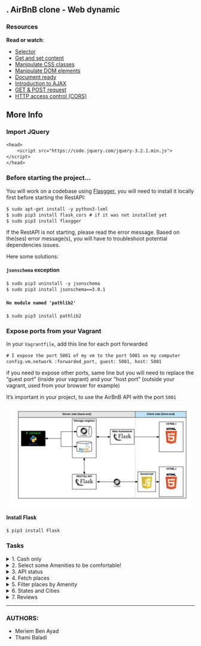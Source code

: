 ## . AirBnB clone - Web dynamic
### Resources

**Read or watch**:

- [Selector](https://jquery-tutorial.net/selectors/using-elements-ids-and-classes/)
- [Get and set content](https://jquery-tutorial.net/dom-manipulation/getting-and-setting-content/)
- [Manipulate CSS classes](https://jquery-tutorial.net/dom-manipulation/getting-and-setting-css-classes/)
- [Manipulate DOM elements](https://jquery-tutorial.net/dom-manipulation/the-append-and-prepend-methods/)
- [Document ready](https://learn.jquery.com/using-jquery-core/document-ready/)
- [Introduction to AJAX](https://jquery-tutorial.net/ajax/introduction/)
- [GET & POST request](https://jquery-tutorial.net/ajax/the-get-and-post-methods/)
- [HTTP access control (CORS)](https://developer.mozilla.org/en-US/docs/Web/HTTP/CORS)

## More Info

### Import JQuery

```
<head>
    <script src="https://code.jquery.com/jquery-3.2.1.min.js"></script>
</head>
```

### Before starting the project…

You will work on a codebase using [Flasgger](https://intranet.alxswe.com/rltoken/VmGDpw_DCN16OJt_UoqsDQ "Flasgger"), you will need to install it locally first before starting the RestAPI:

```
$ sudo apt-get install -y python3-lxml
$ sudo pip3 install flask_cors # if it was not installed yet
$ sudo pip3 install flasgger
```

If the RestAPI is not starting, please read the error message. Based on the(ses) error message(s), you will have to troubleshoot potential dependencies issues.

Here some solutions:

#### `jsonschema` exception

```
$ sudo pip3 uninstall -y jsonschema 
$ sudo pip3 install jsonschema==3.0.1
```

#### `No module named 'pathlib2'`

```
$ sudo pip3 install pathlib2
```

### Expose ports from your Vagrant

In your `Vagrantfile`, add this line for each port forwarded

```
# I expose the port 5001 of my vm to the port 5001 on my computer
config.vm.network :forwarded_port, guest: 5001, host: 5001 
```

if you need to expose other ports, same line but you will need to replace the “guest port” (inside your vagrant) and your “host port” (outside your vagrant, used from your browser for example)

It’s important in your project, to use the AirBnB API with the port `5001`

![HBNB_WebDynamic](hbnb_step5.png)

#### Install Flask

```shell
$ pip3 install Flask
```

### Tasks

<details>
<summary>1. Cash only</summary>

Create a script that initiates a Flask web application:

- Use `web_flask` as a base, and copy the following into the `web_dynamic` folder: `web_flask/static`, `web_flask/templates/100-hbnb.html`, `web_flask/__init__.py`, and `web_flask/100-hbnb.py`.
- Change the name of `100-hbnb.py` to `0-hbnb.py`.
- Change the name of `100-hbnb.html` to `0-hbnb.html`.
- Modify `0-hbnb.py` to replace the current route with `/0-hbnb/`.

**If `100-hbnb.html` is not available, substitute it with `8-hbnb.html` instead.**

```shell
guillaume@ubuntu:~/AirBnB_v4$ HBNB_MYSQL_USER=hbnb_dev HBNB_MYSQL_PWD=hbnb_dev_pwd HBNB_MYSQL_HOST=localhost HBNB_MYSQL_DB=hbnb_dev_db HBNB_TYPE_STORAGE=db python3 -m web_dynamic.0-hbnb
* Running on http://0.0.0.0:5000/ (Press CTRL+C to quit)
....
```

One issue you might encounter is the asset caching performed by Flask.

To circumvent this, append a query string to each asset:

In `0-hbnb.py`, introduce a variable `cache_id` to the `render_template`. This variable should be assigned a UUID (`uuid.uuid4()`).

In `0-hbnb.html`, append this `cache_id` variable as a query string to each `<link>` tag URL.

```shell
guillaume@ubuntu:~/AirBnB_v4$ curl -s -XGET http://0.0.0.0:5000/0-hbnb/ | head -6
<!DOCTYPE HTML>
<html lang="en">
  <head>
    <meta charset="UTF-8" />
    <link rel="stylesheet" type="text/css" href="../static/styles/4-common.css?e211c9eb-7d17-4f12-85eb-4d50fa50cb1d" />
    <link rel="stylesheet" type="text/css" href="../static/styles/3-header.css?e211c9eb-7d17-4f12-85eb-4d50fa50cb1d" />
guillaume@ubuntu:~/AirBnB_v4$ curl -s -XGET http://0.0.0.0:5000/0-hbnb/ | head -6
<!DOCTYPE HTML>
<html lang="en">
  <head>
    <meta charset="UTF-8" />
    <link rel="stylesheet" type="text/css" href="../static/styles/4-common.css?f834413e-0aa9-4767-b64a-c92db9cb1f82" />
    <link rel="stylesheet" type="text/css" href="../static/styles/3-header.css?f834413e-0aa9-4767-b64a-c92db9cb1f82" />
guillaume@ubuntu:~/AirBnB_v4$ 
```
***
**Repo:**
- Directory: `web_dynamic`
- File: `0-hbnb.py, templates/0-hbnb.html`
</details>

<details>
<summary>2. Select some Amenities to be comfortable!</summary>

Let's make the filters section dynamic!

Modify the file `1-hbnb.py` (based on `0-hbnb.py`) to replace the route `0-hbnb` with `1-hbnb`.

Create a new template `1-hbnb.html` (based on `0-hbnb.html`) and make the following updates:

- Import JQuery in the `<head>` tag.
- Import the JavaScript file `static/scripts/1-hbnb.js` in the `<head>` tag.
    - In `1-hbnb.html` and subsequent HTML files, append the variable `cache_id` as a query string to the above `<script>` tag.
- Add an `<input type="checkbox">` tag to the `li` tag of each amenity.
- The new checkbox should be positioned 10px to the left of the Amenity name.
- Add the attribute `data-id=":amenity_id"` to the `input` tags of each amenity (`<li>` tag). This will allow us to retrieve the Amenity ID from the DOM.
- Add the attribute `data-name=":amenity_name"` to the `input` tags of each amenity (`<li>` tag). This will allow us to retrieve the Amenity name from the DOM.

Write a JavaScript script (`static/scripts/1-hbnb.js`):

- The script should only be executed when the DOM is loaded.
- JQuery must be used.
- Monitor changes on each `input` checkbox tag:
    - If the checkbox is checked, store the Amenity ID in a variable (dictionary or list).
    - If the checkbox is unchecked, remove the Amenity ID from the variable.
    - Update the `h4` tag inside the `div` Amenities with the list of Amenities that are checked.

As example:

![example 1](example-t2-1.jpeg)

![example 2](example-t2-2.jpeg)

![example 3](example-t2-3.jpeg)

***
**Repo:**
- Directory: `web_dynamic`
- File: `1-hbnb.py, templates/1-hbnb.html, static/scripts/1-hbnb.js`
</details>

<details>
<summary>3. API status</summary>

Before making requests to the HBNB API, it's important to know its status.

Update the API entry point (`api/v1/app.py`) by replacing the existing CORS `CORS(app, origins="0.0.0.0")` with `CORS(app, resources={r"/api/v1/*": {"origins": "*"}})`.

Change the route from `1-hbnb` to `2-hbnb` in the file `2-hbnb.py` (which is based on `1-hbnb.py`).

Create a new template `2-hbnb.html` (based on `1-hbnb.html`) and make the following updates:

- Replace the JavaScript import in the `<head>` tag from `static/scripts/1-hbnb.js` to `static/scripts/2-hbnb.js`.
- Add a new `div` element in the `header` tag with the following specifications:
    - The ID attribute should be `api_status`.
    - It should be aligned to the right.
    - It should be a circle with a diameter of 40px.
    - It should be vertically centered.
    - It should be 30px from the right border.
    - The background color should be #cccccc.
- Add a new class `available` for this new element in `web_dynamic/static/styles/3-header.css` with a background color of #ff545f.

Write a JavaScript script (`static/scripts/2-hbnb.js`):

- This script should be based on `1-hbnb.js`.
- It should make a request to `http://0.0.0.0:5001/api/v1/status/`:
    - If the status is “OK”, add the class `available` to the `div#api_status`.
    - If the status is not “OK”, remove the class `available` from the `div#api_status`.

To start the API on port 5001, use the following command:

```shell
guillaume@ubuntu:~/AirBnB_v4$ HBNB_MYSQL_USER=hbnb_dev HBNB_MYSQL_PWD=hbnb_dev_pwd HBNB_MYSQL_HOST=localhost HBNB_MYSQL_DB=hbnb_dev_db HBNB_TYPE_STORAGE=db HBNB_API_PORT=5001 python3 -m api.v1.app
...
```

For example:

![example 1](example-t3-1.jpeg)

![example 2](example-t3-2.jpeg)

***
**Repo:**
- File: `api/v1/app.py, web_dynamic/2-hbnb.py, web_dynamic/templates/2-hbnb.html, web_dynamic/static/styles/3-header.css, web_dynamic/static/scripts/2-hbnb.js`
</details>

<details>
<summary>4. Fetch places</summary>

Alter the route from `2-hbnb` to `3-hbnb` in the file `3-hbnb.py` (which is based on `2-hbnb.py`).

Create a new template `3-hbnb.html` (based on `2-hbnb.html`) and make the following updates:

- Replace the JavaScript import in the `<head>` tag from `static/scripts/2-hbnb.js` to `static/scripts/3-hbnb.js`.
- Remove the entire Jinja section that displays all places (all `article` tags).

Write a JavaScript script (`static/scripts/3-hbnb.js`):

- This script should be based on `2-hbnb.js`.
- It should make a request to `http://0.0.0.0:5001/api/v1/places_search/`:
    - The description of this endpoint can be found [Task 15 - search](https://github.com/meriembenayad/AirBnB_clone_v3). **If this endpoint is not available, you will need to add it to the API** (you can collaborate on creating this endpoint).
    - Send a `POST` request with `Content-Type: application/json` and an empty dictionary in the body - cURL version: `curl "http://0.0.0.0:5001/api/v1/places_search" -XPOST -H "Content-Type: application/json" -d '{}'`.
    - Iterate over the result of the request and create an `article` tag representing a `Place` in the `section.places`. (you can remove the Owner tag in the place description).

The final result should be the same as before, but now, places are loaded from the front-end, not from the back-end!

***
**Repo:**
- File: `web_dynamic/3-hbnb.py, web_dynamic/templates/3-hbnb.html, web_dynamic/static/scripts/3-hbnb.js`
</details>

<details>
<summary>5. Filter places by Amenity</summary>

Alter the route from `3-hbnb` to `4-hbnb` in the file `4-hbnb.py` (which is based on `3-hbnb.py`).

Create a new template `4-hbnb.html` (based on `3-hbnb.html`) and make the following updates:

- Replace the JavaScript import in the `<head>` tag from `static/scripts/3-hbnb.js` to `static/scripts/4-hbnb.js`.

Write a JavaScript script (`static/scripts/4-hbnb.js`):

- This script should be based on `3-hbnb.js`.
- It should make a new POST request to `places_search` when the `button` tag is clicked, with the list of checked Amenities.

Congratulations, you've implemented the first filter! Enjoy your enhanced functionality!

***
**Repo:**
- File: `web_dynamic/4-hbnb.py, web_dynamic/templates/4-hbnb.html, web_dynamic/static/scripts/4-hbnb.js`
</details>

<details>
<summary>6. States and Cities</summary>

Now, let's apply the same steps to the State and City filter:

Change the route from `4-hbnb` to `100-hbnb` in the file `100-hbnb.py` (which is based on `4-hbnb.py`).

Create a new template `100-hbnb.html` (based on `4-hbnb.html`) and make the following updates:

- Replace the JavaScript import in the `<head>` tag from `static/scripts/4-hbnb.js` to `static/scripts/100-hbnb.js`.
- Add a new tag: `<input type="checkbox">` to all `li` tags of each state and city.
- The new checkbox should be positioned 10px to the left of the State or City name.
- Add the attribute `data-id=":state_id"` and `data-name=":state_name"` to all `input` tags of each state (`<li>` tag).
- Add the attribute `data-id=":city_id"` and `data-name=":city_name"` to all `input` tags of each city (`<li>` tag).

Write a JavaScript script (`static/scripts/100-hbnb.js`):

- This script should be based on `4-hbnb.js`.
- It should listen for changes on each `input` checkbox tag:
    - If the checkbox is checked, store the State or City ID in a variable (dictionary or list).
    - If the checkbox is unchecked, remove the State or City ID from the variable.
    - Update the `h4` tag inside the `div` Locations with the list of checked States or Cities.
- When the `button` tag is clicked, it should make a new POST request to `places_search` with the list of checked Amenities, Cities, and States.

***
**Repo:**
- File: `web_dynamic/100-hbnb.py, web_dynamic/templates/100-hbnb.html, web_dynamic/static/scripts/100-hbnb.js`
</details>

<details>
<summary>7. Reviews</summary>

Here's a revised version of your instructions:

Let's introduce a new feature that allows users to show and hide reviews!

Change the route from `100-hbnb` to `101-hbnb` in the file `101-hbnb.py` (which is based on `100-hbnb.py`).

Create a new template `101-hbnb.html` (based on `100-hbnb.html`) and make the following updates:

- Replace the JavaScript import in the `<head>` tag from `static/scripts/101-hbnb.js` to `static/scripts/101-hbnb.js`.
- Design the list of reviews as per the specifications from this [task 9 - Web Static](https://github.com/meriembenayad/AirBnB_clone).
- Add a `span` element to the right of the `H2` “Reviews” with the value “show” (ensure to add all necessary attributes to implement this feature).

Write a JavaScript script (`static/scripts/101-hbnb.js`):

- This script should be based on `100-hbnb.js`.
- It should listen for clicks on the `span` next to the Reviews `h2`:
    - If clicked, fetch, parse, display reviews and change the text to “hide”.
    - If the text is “hide”, remove all Review elements from the DOM.
    - This button should act as a toggle to fetch/display and hide reviews.

***
**Repo:**
- File: `web_dynamic/101-hbnb.py, web_dynamic/templates/101-hbnb.html, web_dynamic/static/scripts/101-hbnb.js`
</details>

***
### AUTHORS:
- Meriem Ben Ayad
- Thami Baladi

